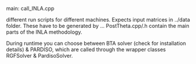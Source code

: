 main: call_INLA.cpp 

different run scripts for different machines. Expects input matrices in ../data folder. These have to be generated by ... 
PostTheta.cpp/.h contain the main parts of the INLA methodology. 

During runtime you can choose between BTA solver (check for installation details) & PARDISO, which are called through the wrapper classes RGFSolver & PardisoSolver.

